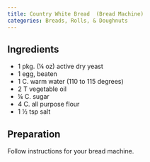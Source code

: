 ```yaml
---
title: Country White Bread  (Bread Machine)
categories: Breads, Rolls, & Doughnuts
---
```


## Ingredients

- 1 pkg. (¼ oz) active dry yeast
- 1 egg, beaten
- 1 C. warm water (110 to 115 degrees)
- 2 T vegetable oil
- ¼ C. sugar
- 4 C. all purpose flour
- 1 ½ tsp salt

## Preparation

Follow instructions for your bread machine.

